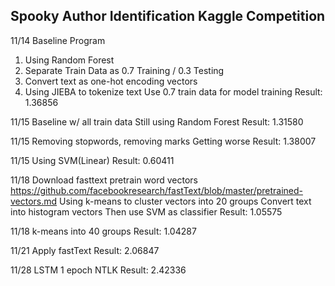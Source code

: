 Spooky Author Identification Kaggle Competition
-----------------------------------------------
11/14
Baseline Program
1. Using Random Forest
2. Separate Train Data as 0.7 Training / 0.3 Testing
3. Convert text as one-hot encoding vectors
4. Using JIEBA to tokenize text
Use 0.7 train data for model training
Result: 1.36856

11/15
Baseline w/ all train data
Still using Random Forest
Result: 1.31580

11/15
Removing stopwords, removing marks
Getting worse
Result: 1.38007

11/15
Using SVM(Linear)
Result: 0.60411

11/18
Download fasttext pretrain word vectors
https://github.com/facebookresearch/fastText/blob/master/pretrained-vectors.md
Using k-means to cluster vectors into 20 groups
Convert text into histogram vectors
Then use SVM as classifier
Result: 1.05575

11/18
k-means into 40 groups
Result: 1.04287

11/21
Apply fastText
Result: 2.06847



11/28
LSTM 1 epoch
NTLK
Result: 2.42336
